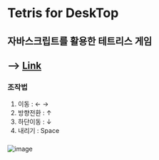 # Tetris for DeskTop

## 자바스크립트를 활용한 테트리스 게임

## --> [Link](https://www.juni-official.com/portfolio/tetris/tetris.html)

### 조작법
1. 이동 : ← →
2. 방향전환 : ↑
3. 하단이동 : ↓
4. 내리기 : Space 
###

![image](https://user-images.githubusercontent.com/38034518/112872765-b868d080-90fb-11eb-9d4e-be7f4df54c09.png)
